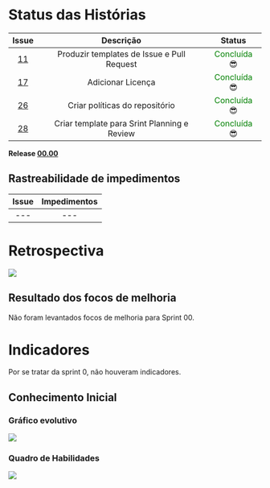 # Status das Histórias
<table>
  <thead>
    <tr>
      <th style="text-align:center">Issue</th>
      <th style="text-align:center">Descrição</th>
      <th style="text-align:center">Status</th>
    </tr>
  </thead>
  <tbody>
    <tr>
      <td style="text-align:center"><a href="https://github.com/fga-gpp-mds/2018.1-Grupo3/issues/11">11</a></td>
      <td style="text-align:center">Produzir templates de Issue e Pull Request</td>
      <td style="text-align:center"><span style="color:green">Concluída</span> 😎 </td>
    </tr>
    <tr>
      <td style="text-align:center"><a href="https://github.com/fga-gpp-mds/2018.1-Grupo3/issues/17">17</a></td>
      <td style="text-align:center">Adicionar Licença</td>
      <td style="text-align:center"><span style="color:green">Concluída</span> 😎 </td>
    </tr>
    <tr>
      <td style="text-align:center"><a href="https://github.com/fga-gpp-mds/2018.1-Grupo3/issues/26">26</a></td>
      <td style="text-align:center">Criar políticas do repositório</td>
      <td style="text-align:center"><span style="color:green">Concluída</span> 😎 </td>
    </tr>
    <tr>
      <td style="text-align:center"><a href="https://github.com/fga-gpp-mds/2018.1-Grupo3/issues/28">28</a></td>
      <td style="text-align:center">Criar template para Srint Planning e Review</td>
      <td style="text-align:center"><span style="color:green">Concluída</span> 😎 </td>
    </tr>
  </tbody>
</table>

**Release [00.00]()**


## Rastreabilidade de impedimentos

<table>
  <thead>
    <tr>
      <th>Issue</th>
      <th>Impedimentos</th>
    </tr>
    <tbody style="text-align: center">
      <tr>
        <td>---</td>
        <td>---</td>
      </tr>
    </tbody>
  </thead>
</table>


# Retrospectiva

![](https://i.imgur.com/nMXkKvE.jpg)

## Resultado dos focos de melhoria 
Não foram levantados focos de melhoria para Sprint 00.

# Indicadores
Por se tratar da sprint 0, não houveram indicadores.

## Conhecimento Inicial 

### Gráfico evolutivo
![](https://i.imgur.com/7YBk7qG.png)

### Quadro de Habilidades
![](https://i.imgur.com/6CJ87M1.png)
